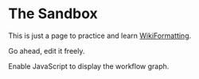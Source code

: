 # The Sandbox


This is just a page to practice and learn [WikiFormatting](wiki-formatting). 


Go ahead, edit it freely.

Enable JavaScript to display the workflow graph.